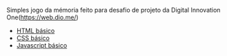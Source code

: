 Simples jogo da mémoria feito para desafio de projeto da Digital Innovation One(https://web.dio.me/)

* [HTML básico](https://www.w3schools.com/html/)
* [CSS básico](https://developer.mozilla.org/pt-BR/docs/Web/CSS)
* [Javascript básico](https://developer.mozilla.org/pt-BR/docs/Web/JavaScript)
